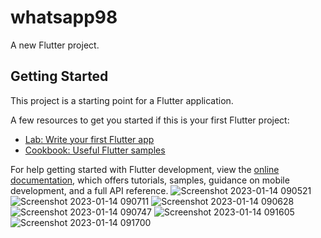 # whatsapp98

A new Flutter project.

## Getting Started

This project is a starting point for a Flutter application.

A few resources to get you started if this is your first Flutter project:

- [Lab: Write your first Flutter app](https://docs.flutter.dev/get-started/codelab)
- [Cookbook: Useful Flutter samples](https://docs.flutter.dev/cookbook)

For help getting started with Flutter development, view the
[online documentation](https://docs.flutter.dev/), which offers tutorials,
samples, guidance on mobile development, and a full API reference.
![Screenshot 2023-01-14 090521](https://user-images.githubusercontent.com/122444768/212467108-56d98902-e3cf-4e11-96e1-7cda7f801daa.png)   ![Screenshot 2023-01-14 090711](https://user-images.githubusercontent.com/122444768/212467126-7fca6b9b-b32e-4b72-863b-b48f26fefd62.png)
![Screenshot 2023-01-14 090628](https://user-images.githubusercontent.com/122444768/212467131-0941dbdc-c3f4-416c-893f-6368913c9a8f.png)   ![Screenshot 2023-01-14 090747](https://user-images.githubusercontent.com/122444768/212467143-547f45fa-6642-418d-94df-4856f1758ceb.png)
![Screenshot 2023-01-14 091605](https://user-images.githubusercontent.com/122444768/212467156-cbf6542d-2ca4-43c7-9bf3-7596d27fb445.png)   ![Screenshot 2023-01-14 091700](https://user-images.githubusercontent.com/122444768/212467160-9f06496f-6273-4618-9852-7093bfdd54e9.png)
